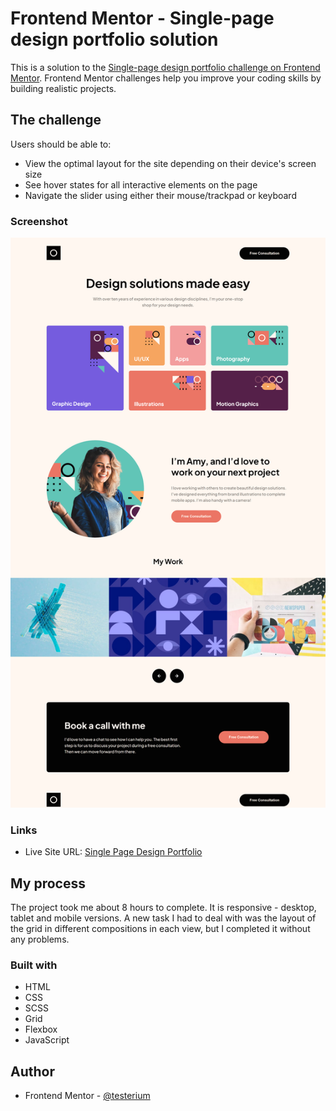 # Frontend Mentor - Single-page design portfolio solution

This is a solution to the [Single-page design portfolio challenge on Frontend Mentor](https://www.frontendmentor.io/challenges/singlepage-design-portfolio-2MMhyhfKVo). Frontend Mentor challenges help you improve your coding skills by building realistic projects. 

## The challenge

Users should be able to:

- View the optimal layout for the site depending on their device's screen size
- See hover states for all interactive elements on the page
- Navigate the slider using either their mouse/trackpad or keyboard

### Screenshot

![](./screenshot.jpg)

### Links

- Live Site URL: [Single Page Design Portfolio](https://testerium-single-page-design-portfolio.netlify.app/)

## My process

The project took me about 8 hours to complete. It is responsive - desktop, tablet and mobile versions. A new task I had to deal with was the layout of the grid in different compositions in each view, but I completed it without any problems.

### Built with

- HTML
- CSS 
- SCSS
- Grid
- Flexbox
- JavaScript

## Author

- Frontend Mentor - [@testerium](https://www.frontendmentor.io/profile/testerium)
